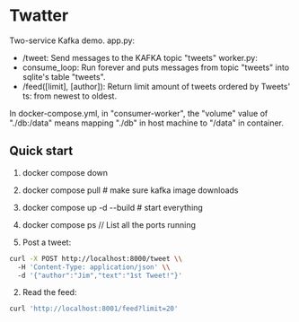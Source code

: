 # Twatter

Two-service Kafka demo.
app.py:
- /tweet: Send messages to the KAFKA topic "tweets"
worker.py:
- consume_loop:  Run forever and puts messages from topic "tweets" into sqlite's table "tweets".
- /feed([limit], [author]): Return limit amount of tweets ordered by Tweets' ts: from newest to oldest.

In docker-compose.yml, in "consumer-worker", the "volume" value of "./db:/data" means mapping "./db" in host machine to "/data" in container.

## Quick start
1) docker compose down
2) docker compose pull           # make sure kafka image downloads
3) docker compose up -d --build  # start everything
4) docker compose ps  // List all the ports running

1) Post a tweet:
```bash
curl -X POST http://localhost:8000/tweet \\
  -H 'Content-Type: application/json' \\
  -d '{"author":"Jim","text":"1st Tweet!"}'
```
2) Read the feed:
```bash
curl 'http://localhost:8001/feed?limit=20'
```

